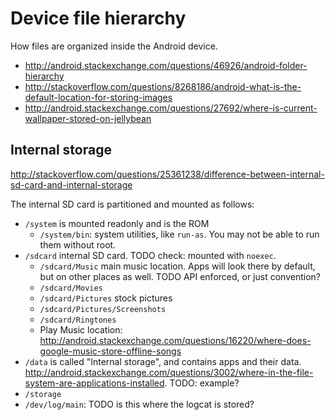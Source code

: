 # Device file hierarchy

How files are organized inside the Android device.

- <http://android.stackexchange.com/questions/46926/android-folder-hierarchy>
- <http://stackoverflow.com/questions/8268186/android-what-is-the-default-location-for-storing-images>
- <http://android.stackexchange.com/questions/27692/where-is-current-wallpaper-stored-on-jellybean>

## Internal storage

<http://stackoverflow.com/questions/25361238/difference-between-internal-sd-card-and-internal-storage>

The internal SD card is partitioned and mounted as follows:

-   `/system` is mounted readonly and is the ROM
    - `/system/bin`: system utilities, like `run-as`. You may not be able to run them without root.
-   `/sdcard` internal SD card. TODO check: mounted with `noexec`.
    - `/sdcard/Music` main music location. Apps will look there by default, but on other places as well. TODO API enforced, or just convention?
    - `/sdcard/Movies`
    - `/sdcard/Pictures` stock pictures
    - `/sdcard/Pictures/Screenshots`
    - `/sdcard/Ringtones`
    - Play Music location: <http://android.stackexchange.com/questions/16220/where-does-google-music-store-offline-songs>
-   `/data` is called "Internal storage", and contains apps and their data. <http://android.stackexchange.com/questions/3002/where-in-the-file-system-are-applications-installed>. TODO: example?
-   `/storage`
-   `/dev/log/main`: TODO is this where the logcat is stored?
